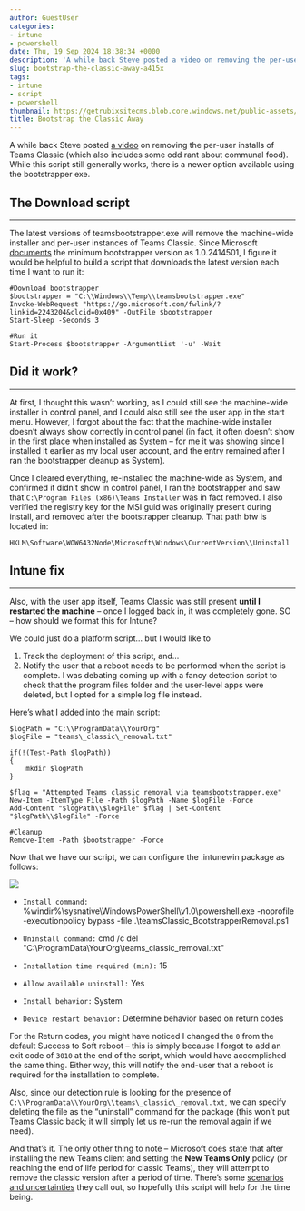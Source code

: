 ```yaml
---
author: GuestUser
categories:
- intune
- powershell
date: Thu, 19 Sep 2024 18:38:34 +0000
description: 'A while back Steve posted a video on removing the per-user installs of Teams Classic (which also includes some odd rant about communal food). While this script still generally works, there is a newer option available using the bootstrapper exe.'
slug: bootstrap-the-classic-away-a415x
tags:
- intune
- script
- powershell
thumbnail: https://getrubixsitecms.blob.core.windows.net/public-assets/content/v1/thumbnails/bootstrap-the-classic-away-a415x_thumbnail.jpg
title: Bootstrap the Classic Away
---
```


A while back Steve posted [a video](https://youtu.be/Zmk44EuMud4?si=zTyMrMrcsOhFwPC6) on removing the per-user installs of Teams Classic (which also includes some odd rant about communal food). While this script still generally works, there is a newer option available using the bootstrapper exe.

## The Download script
---

The latest versions of teamsbootstrapper.exe will remove the machine-wide installer and per-user instances of Teams Classic. Since Microsoft [documents](https://learn.microsoft.com/en-us/microsoftteams/new-teams-bulk-install-client#remove-classic-teams-for-all-users) the minimum bootstrapper version as 1.0.2414501, I figure it would be helpful to build a script that downloads the latest version each time I want to run it:

```pwsh
#Download bootstrapper
$bootstrapper = "C:\\Windows\\Temp\\teamsbootstrapper.exe"
Invoke-WebRequest "https://go.microsoft.com/fwlink/?linkid=2243204&clcid=0x409" -OutFile $bootstrapper
Start-Sleep -Seconds 3

#Run it
Start-Process $bootstrapper -ArgumentList '-u' -Wait
```

## Did it work?
---

At first, I thought this wasn’t working, as I could still see the machine-wide installer in control panel, and I could also still see the user app in the start menu. However, I forgot about the fact that the machine-wide installer doesn’t always show correctly in control panel (in fact, it often doesn’t show in the first place when installed as System – for me it was showing since I installed it earlier as my local user account, and the entry remained after I ran the bootstrapper cleanup as System).

Once I cleared everything, re-installed the machine-wide as System, and confirmed it didn’t show in control panel, I ran the bootstrapper and saw that `C:\Program Files (x86)\Teams Installer` was in fact removed. I also verified the registry key for the MSI guid was originally present during install, and removed after the bootstrapper cleanup. That path btw is located in:

`HKLM\Software\WOW6432Node\Microsoft\Windows\CurrentVersion\\Uninstall`

## Intune fix
---

Also, with the user app itself, Teams Classic was still present **until I restarted the machine** – once I logged back in, it was completely gone. SO – how should we format this for Intune?

We could just do a platform script… but I would like to 
1. Track the deployment of this script, and... 
2. Notify the user that a reboot needs to be performed when the script is complete. I was debating coming up with a fancy detection script to check that the program files folder and the user-level apps were deleted, but I opted for a simple log file instead.

Here’s what I added into the main script:

```pwsh
$logPath = "C:\\ProgramData\\YourOrg"
$logFile = "teams\_classic\_removal.txt"

if(!(Test-Path $logPath))
{
    mkdir $logPath
}

$flag = "Attempted Teams classic removal via teamsbootstrapper.exe"
New-Item -ItemType File -Path $logPath -Name $logFile -Force
Add-Content "$logPath\\$logFile" $flag | Set-Content "$logPath\\$logFile" -Force

#Cleanup
Remove-Item -Path $bootstrapper -Force
```

Now that we have our script, we can configure the .intunewin package as follows:

![](https://getrubixsitecms.blob.core.windows.net/public-assets/content/v1/5dd365a31aa1fd743bc30b8e/dc419dd5-ce3a-4878-90ea-8e3ce1fd6209/Picture1.png)

- `Install command:` %windir%\\sysnative\\WindowsPowerShell\\v1.0\\powershell.exe -noprofile -executionpolicy bypass -file .\\teamsClassic\_BootstrapperRemoval.ps1  

- `Uninstall command:` cmd /c del "C:\\ProgramData\\YourOrg\\teams\_classic\_removal.txt"

- `Installation time required (min):` 15

- `Allow available uninstall:` Yes

- `Install behavior:` System

- `Device restart behavior:` Determine behavior based on return codes

For the Return codes, you might have noticed I changed the `0` from the default Success to Soft reboot – this is simply because I forgot to add an exit code of `3010` at the end of the script, which would have accomplished the same thing. Either way, this will notify the end-user that a reboot is required for the installation to complete.

Also, since our detection rule is looking for the presence of `C:\\ProgramData\\YourOrg\\teams\_classic\_removal.txt`, we can specify deleting the file as the “uninstall” command for the package (this won’t put Teams Classic back; it will simply let us re-run the removal again if we need).

And that’s it. The only other thing to note – Microsoft does state that after installing the new Teams client and setting the **New Teams Only** policy (or reaching the end of life period for classic Teams), they will attempt to remove the classic version after a period of time. There’s some [scenarios and uncertainties](https://learn.microsoft.com/en-us/microsoftteams/teams-classic-client-uninstall) they call out, so hopefully this script will help for the time being.

